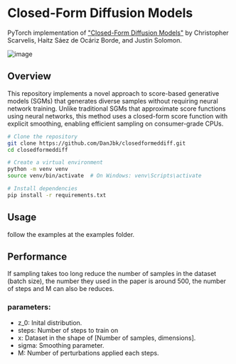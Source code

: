 # Closed-Form Diffusion Models

PyTorch implementation of ["Closed-Form Diffusion Models"](https://arxiv.org/abs/2310.12395) by Christopher Scarvelis, Haitz Sáez de Ocáriz Borde, and Justin Solomon.

![image](https://github.com/user-attachments/assets/8449b428-17d8-403e-8323-c196bb347bde)


## Overview

This repository implements a novel approach to score-based generative models (SGMs) that generates diverse samples without requiring neural network training. Unlike traditional SGMs that approximate score functions using neural networks, this method uses a closed-form score function with explicit smoothing, enabling efficient sampling on consumer-grade CPUs.

```bash
# Clone the repository
git clone https://github.com/DanJbk/closedformeddiff.git
cd closedformeddiff

# Create a virtual environment
python -m venv venv
source venv/bin/activate  # On Windows: venv\Scripts\activate

# Install dependencies
pip install -r requirements.txt
```

## Usage
follow the examples at the examples folder. 

## Performance
If sampling takes too long reduce the number of samples in the dataset (batch size), the number they used in the paper is around 500, the number of steps and M can also be reduces.

### parameters:
* z_0: Inital distribution.
* steps: Number of steps to train on
* x: Dataset in the shape of [Number of samples, dimensions].
* sigma: Smoothing parameter.
* M: Number of perturbations applied each steps.
